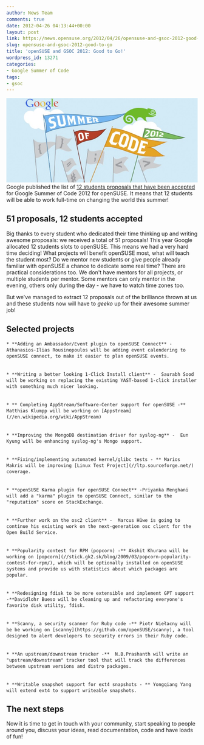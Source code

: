 ```yaml
---
author: News Team
comments: true
date: 2012-04-26 04:13:44+00:00
layout: post
link: https://news.opensuse.org/2012/04/26/opensuse-and-gsoc-2012-good-to-go/
slug: opensuse-and-gsoc-2012-good-to-go
title: 'openSUSE and GSOC 2012: Good to Go!'
wordpress_id: 13271
categories:
- Google Summer of Code
tags:
- gsoc
---
```


![GSOC Geeko 2012](/wp-content/uploads/2012/04/googlesummerofcode2012.jpg)
Google published the list of [12 students proposals that have been accepted](//www.google-melange.com/gsoc/org/google/gsoc2012/opensuse) for Google Summer of Code 2012 for openSUSE. It means that 12 students will be able to work full-time on changing the world this summer!<!-- more -->





## 51 proposals, 12 students accepted




Big thanks to every student who dedicated their time thinking up and writing awesome proposals: we received a total of 51 proposals! This year Google allocated 12 students slots to openSUSE. This means we had a very hard time deciding! What projects will benefit openSUSE most, what will teach the student most? Do we mentor new students or give people already familiar with openSUSE a chance to dedicate some real time? There are practical considerations too. We don't have mentors for all projects, or multiple students per mentor. Some mentors can only mentor in the evening, others only during the day - we have to watch time zones too.




But we've managed to extract 12 proposals out of the brilliance thrown at us and these students now will have to _geeko_ up for their awesome summer job!





## Selected projects






	
    * **Adding an Ambassador/Event plugin to openSUSE Connect** -  Athanasios-Ilias Rousinopoulos will be adding event calendering to openSUSE connect, to make it easier to plan openSUSE events.

	
    * **Writing a better looking 1-Click Install client** -  Saurabh Sood will be working on replacing the existing YAST-based 1-click installer with something much nicer looking.

	
    * ** Completing AppStream/Software-Center support for openSUSE -**  Matthias Klumpp will be working on [Appstream](//en.wikipedia.org/wiki/AppStream)

	
    * **Improving the MongoDB destination driver for syslog-ng** -  Eun Kyung will be enhancing syslog-ng's Mongo support.

	
    * **Fixing/implementing automated kernel/glibc tests - ** Marios Makris will be improving [Linux Test Project](//ltp.sourceforge.net/) coverage.

	
    * **openSUSE Karma plugin for openSUSE Connect** -Priyanka Menghani will add a "karma" plugin to openSUSE Connect, similar to the "reputation" score on StackExchange.

	
    * **Further work on the osc2 client** -  Marcus Hüwe is going to continue his existing work on the next-generation osc client for the Open Build Service.

	
    * **Popularity contest for RPM (popcorn) -** Akshit Khurana will be working on [popcorn](//stick.gk2.sk/blog/2009/03/popcorn-popularity-contest-for-rpm/), which will be optionally installed on openSUSE systems and provide us with statistics about which packages are popular.

	
    * **Redesigning fdisk to be more extensible and implement GPT support -**Davidlohr Bueso will be cleaning up and refactoring everyone's favorite disk utility, fdisk.

	
    * **Scanny, a security scanner for Ruby code -** Piotr Niełacny will be be working on [scanny](https://github.com/openSUSE/scanny), a tool designed to alert developers to security errors in their Ruby code.

	
    * **An upstream/downstream tracker -**  N.B.Prashanth will write an "upstream/downstream" tracker tool that will track the differences between upstream versions and distro packages.

	
    * **Writable snapshot support for ext4 snapshots - ** Yongqiang Yang will extend ext4 to support writeable snapshots.





## The next steps


Now it is time to get in touch with your community, start speaking to people around you, discuss your ideas, read documentation, code and have loads of fun!
